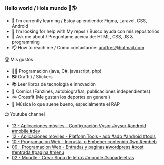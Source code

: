 ### Hello world / Hola mundo 👋🌎

<!--
**xaca/xaca** is a ✨ _special_ ✨ repository because its `README.md` (this file) appears on your GitHub profile.

Here are some ideas to get you started:
-->

- 🌱 I’m currently learning / Estoy aprendiendo: Figma, Laravel, CSS, Android
- 🤔 I’m looking for help with My repos / Busco ayuda con mis repositorios
- 💬 Ask me about / Preguntame acerca de: HTML, CSS, JS & programming 
- 📫 How to reach me / Como contactarme: and1res@hotmail.com

🏆 Mis gustos
- 👨‍💻 Programación (java, C#, javascript, php)
- 🖼️ Graffiti / Stickers
- 📚 Leer libros de tecnología e innovación
- 💢 Comics (Fanzines, autobiografías, publicaciones independientes)
- 🚲 Crossfit (Me gustan los deportes en general)
- 🎤 Música lo que suene bueno, especialmente el RAP
<!--
📝 Frases
- "I only smile in the dark, I only smile when it's complicated" Raybiez
- "De lo que ves créete la mitad de lo que no ves no te creas nada" Kase O
-->
📺 Youtube channel
<!-- BLOG-POST-LIST:START -->
- [13 - Aplicaciones móviles - Configuración Vysor #vysor #android #mobile #dev](https://www.youtube.com/watch?v=ekjpZB6-9sI)
- [12 - Aplicaciones móviles - Platform Tools - adb #adb #android #tools](https://www.youtube.com/watch?v=NNNOWcWAUPQ)
- [10 - Programacion Web - Incrustar o Embeber contenido #wp #embeb](https://www.youtube.com/watch?v=UiIMkl7DBu4)
- [09 - Programacion Web - Entradas y paginas #wordpress #post #entrada #pagina #menu](https://www.youtube.com/watch?v=y_LKKiDig58)
- [02 - Moodle - Crear Sopa de letras #moodle #sopadeletras](https://www.youtube.com/watch?v=-bMVBth89aI)
<!-- BLOG-POST-LIST:END -->
